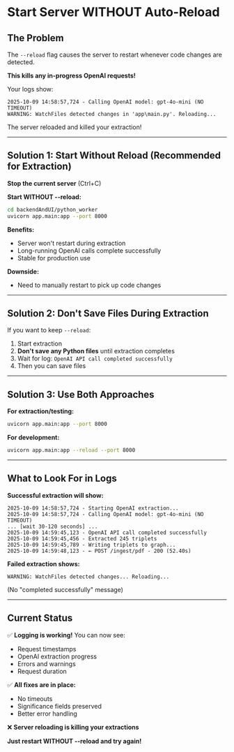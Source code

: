 # Start Server WITHOUT Auto-Reload

## The Problem

The `--reload` flag causes the server to restart whenever code changes are detected.

**This kills any in-progress OpenAI requests!**

Your logs show:
```
2025-10-09 14:58:57,724 - Calling OpenAI model: gpt-4o-mini (NO TIMEOUT)
WARNING: WatchFiles detected changes in 'app\main.py'. Reloading...
```

The server reloaded and killed your extraction!

---

## Solution 1: Start Without Reload (Recommended for Extraction)

**Stop the current server** (Ctrl+C)

**Start WITHOUT --reload:**
```bash
cd backendAndUI/python_worker
uvicorn app.main:app --port 8000
```

**Benefits:**
- Server won't restart during extraction
- Long-running OpenAI calls complete successfully
- Stable for production use

**Downside:**
- Need to manually restart to pick up code changes

---

## Solution 2: Don't Save Files During Extraction

If you want to keep `--reload`:

1. Start extraction
2. **Don't save any Python files** until extraction completes
3. Wait for log: `OpenAI API call completed successfully`
4. Then you can save files

---

## Solution 3: Use Both Approaches

**For extraction/testing:**
```bash
uvicorn app.main:app --port 8000
```

**For development:**
```bash
uvicorn app.main:app --reload --port 8000
```

---

## What to Look For in Logs

**Successful extraction will show:**
```
2025-10-09 14:58:57,724 - Starting OpenAI extraction...
2025-10-09 14:58:57,724 - Calling OpenAI model: gpt-4o-mini (NO TIMEOUT)
... [wait 30-120 seconds] ...
2025-10-09 14:59:45,123 - OpenAI API call completed successfully
2025-10-09 14:59:45,456 - Extracted 245 triplets
2025-10-09 14:59:45,789 - Writing triplets to graph...
2025-10-09 14:59:48,123 - ← POST /ingest/pdf - 200 (52.40s)
```

**Failed extraction shows:**
```
WARNING: WatchFiles detected changes... Reloading...
```
(No "completed successfully" message)

---

## Current Status

✅ **Logging is working!** You can now see:
- Request timestamps
- OpenAI extraction progress
- Errors and warnings
- Request duration

✅ **All fixes are in place:**
- No timeouts
- Significance fields preserved
- Better error handling

❌ **Server reloading is killing your extractions**

**Just restart WITHOUT --reload and try again!**





